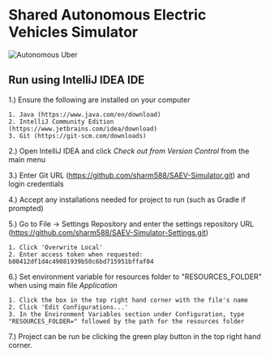 # Shared Autonomous Electric Vehicles Simulator

![Autonomous Uber](https://s.marketwatch.com/public/resources/images/MW-EV890_uberse_ZH_20160914102258.jpg)

## Run using IntelliJ IDEA IDE

1.) Ensure the following are installed on your computer  

    1. Java (https://www.java.com/en/download)
    2. IntelliJ Community Edition (https://www.jetbrains.com/idea/download)
    3. Git (https://git-scm.com/downloads)

2.) Open IntelliJ IDEA and click *Check out from Version Control* from the main menu

3.) Enter Git URL (https://github.com/sharm588/SAEV-Simulator.git) and login credentials

4.) Accept any installations needed for project to run (such as Gradle if prompted)

5.) Go to File -> Settings Repository and enter the settings repository URL (https://github.com/sharm588/SAEV-Simulator-Settings.git)
    
    1. Click 'Overwrite Local'
    2. Enter access token when requested: b00412df1d4c49081939b50c6bd715951bffaf04
    
6.) Set environment variable for resources folder to "RESOURCES_FOLDER" when using main file *Application*
   
    1. Click the box in the top right hand corner with the file's name
    2. Click 'Edit Configurations...'
    3. In the Environment Variables section under Configuration, type "RESOURCES_FOLDER=" followed by the path for the resources folder

7.) Project can be run be clicking the green play button in the top right hand corner.
